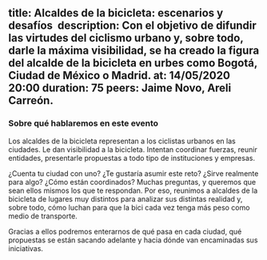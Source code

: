 title: Alcaldes de la bicicleta: escenarios y desafíos 
description: Con el objetivo de difundir las virtudes del ciclismo urbano y, sobre todo, darle la máxima visibilidad, se ha creado la figura del alcalde de la bicicleta en urbes como Bogotá, Ciudad de México o Madrid.
at: 14/05/2020 20:00
duration: 75
peers: Jaime Novo, Areli Carreón.
----
### Sobre qué hablaremos en este evento

Los alcaldes de la bicicleta representan a los ciclistas urbanos en las ciudades. Le dan visibilidad a la bicicleta. Intentan coordinar fuerzas, reunir entidades, presentarle propuestas a todo tipo de instituciones y empresas. 

¿Cuenta tu ciudad con uno? ¿Te gustaría asumir este reto? ¿Sirve realmente para algo? ¿Cómo están coordinados? Muchas preguntas, y queremos que sean ellos mismos los que te respondan. Por eso, reunimos a alcaldes de la bicicleta de lugares muy distintos para analizar sus distintas realidad y, sobre todo, cómo luchan para que la bici cada vez tenga más peso como medio de transporte. 

Gracias a ellos podremos enterarnos de qué pasa en cada ciudad, qué propuestas se están sacando adelante y hacia dónde van encaminadas sus iniciativas.
